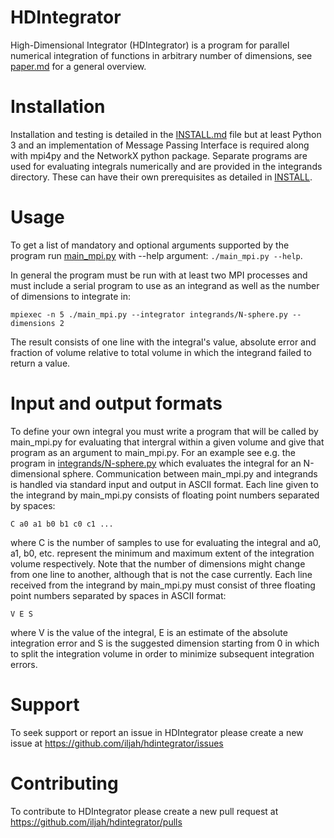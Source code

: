 # HDIntegrator

High-Dimensional Integrator (HDIntegrator) is a program for parallel numerical
integration of functions in arbitrary number of dimensions, see [paper.md](paper.md) for a
general overview.


# Installation

Installation and testing is detailed in the [INSTALL.md](INSTALL.md) file but at least Python 3
and an implementation of Message Passing Interface is required along with mpi4py
and the NetworkX python package. Separate programs are used for evaluating
integrals numerically and are provided in the integrands directory. These can
have their own prerequisites as detailed in [INSTALL](INSTALL.md).


# Usage

To get a list of mandatory and optional arguments supported by the program run
[main_mpi.py](main_mpi.py) with --help argument: `./main_mpi.py --help`.

In general the program must be run with at least two MPI processes and must
include a serial program to use as an integrand as well as the number of
dimensions to integrate in:

    mpiexec -n 5 ./main_mpi.py --integrator integrands/N-sphere.py --dimensions 2

The result consists of one line with the integral's value, absolute error and
fraction of volume relative to total volume in which the integrand failed to
return a value.


# Input and output formats

To define your own integral you must write a program that will be called by
main_mpi.py for evaluating that intergral within a given volume and give that
program as an argument to main_mpi.py. For an example see e.g. the program in
[integrands/N-sphere.py](integrands/N-sphere.py) which evaluates the integral for an N-dimensional sphere.
Communication between main_mpi.py and integrands is handled via standard input
and output in ASCII format. Each line given to the integrand by main_mpi.py
consists of floating point numbers separated by spaces:

    C a0 a1 b0 b1 c0 c1 ...

where C is the number of samples to use for evaluating the integral and a0, a1,
b0, etc. represent the minimum and maximum extent of the integration volume
respectively. Note that the number of dimensions might change from one line to
another, although that is not the case currently. Each line received from the
integrand by main_mpi.py must consist of three floating point numbers separated
by spaces in ASCII format:

    V E S

where V is the value of the integral, E is an estimate of the absolute
integration error and S is the suggested dimension starting from 0 in which to
split the integration volume in order to minimize subsequent integration errors.


# Support

To seek support or report an issue in HDIntegrator please create a new issue at
https://github.com/iljah/hdintegrator/issues


# Contributing

To contribute to HDIntegrator please create a new pull request at
https://github.com/iljah/hdintegrator/pulls

